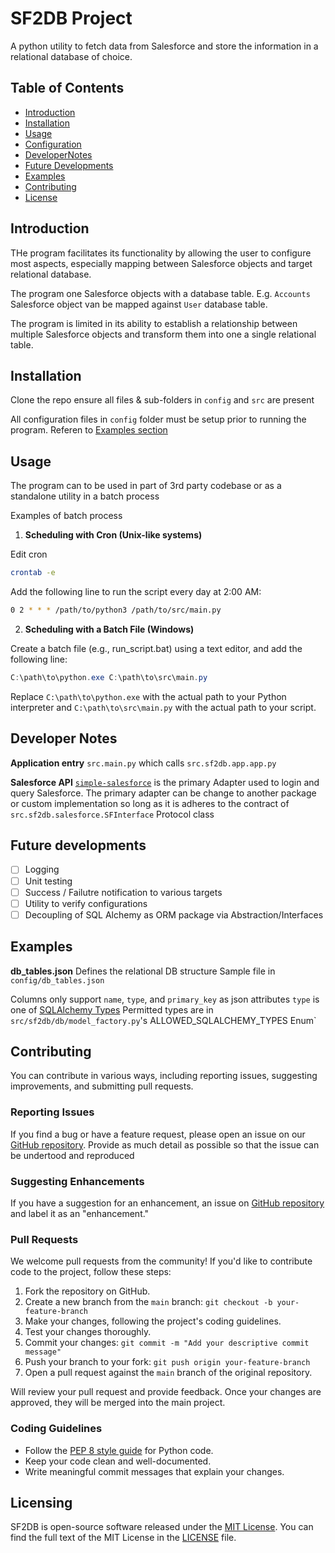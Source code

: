 # SF2DB Project

A python utility to fetch data from Salesforce and store the information in a relational database of choice.

## Table of Contents

- [Introduction](#introduction)
- [Installation](#installation)
- [Usage](#usage)
- [Configuration](#configuration)
- [DeveloperNotes](#dev-notes)
- [Future Developments](#future-dev)
- [Examples](#examples)
- [Contributing](#contributing)
- [License](#license)

## Introduction

THe program facilitates its functionality by allowing the user to configure most aspects, especially mapping between Salesforce objects and target relational database. 

The program one Salesforce objects with a database table. E.g. `Accounts` Salesforce object van be mapped against `User` database table. 

The program is limited in its ability to establish a relationship between multiple Salesforce objects and transform them into one a single relational table.

## Installation

Clone the repo ensure  all files & sub-folders in `config` and `src` are present

All configuration files in `config` folder must be setup prior to running the program. Referen to [Examples section](#examples)

## Usage
The program can to be used in part of 3rd party codebase or as a standalone utility in a batch process

Examples of batch process
1. **Scheduling with Cron (Unix-like systems)**

Edit cron
```sh
crontab -e
```

Add the following line to run the script every day at 2:00 AM: 
```sh
0 2 * * * /path/to/python3 /path/to/src/main.py
```

2. **Scheduling with a Batch File (Windows)**

Create a batch file (e.g., run_script.bat) using a text editor, and add the following line:

```powershell 
C:\path\to\python.exe C:\path\to\src\main.py
```

Replace `C:\path\to\python.exe` with the actual path to your Python interpreter and `C:\path\to\src\main.py` with the actual path to your script.

## Developer Notes
__Application entry__
`src.main.py` which calls `src.sf2db.app.app.py`

__Salesforce API__
[`simple-salesforce`](https://pypi.org/project/simple-salesforce/) is the primary Adapter used to login and query Salesforce.
The primary adapter can be change to another package or custom implementation so long as it is adheres to the contract of `src.sf2db.salesforce.SFInterface` Protocol class

## Future developments
- [ ] Logging 
- [ ] Unit testing
- [ ] Success / Failutre notification to various targets
- [ ] Utility to verify configurations
- [ ] Decoupling of SQL Alchemy as ORM package via Abstraction/Interfaces

## Examples
__db_tables.json__
Defines the relational DB structure 
Sample file in `config/db_tables.json`

Columns only support `name`, `type`, and `primary_key` as json attributes
`type` is one of [SQLAlchemy Types](https://docs.sqlalchemy.org/en/20/core/types.html)
Permitted types are in `src/sf2db/db/model_factory.py`'s ALLOWED_SQLALCHEMY_TYPES Enum`
## Contributing

 You can contribute in various ways, including reporting issues, suggesting improvements, and submitting pull requests.

### Reporting Issues

If you find a bug or have a feature request, please open an issue on our [GitHub repository](https://github.com/neotechmonk/cmcs/issues). Provide as much detail as possible so that the issue can be undertood and reproduced

### Suggesting Enhancements

If you have a suggestion for an enhancement, an issue on  [GitHub repository](https://github.com/neotechmonk/cmcs/issues) and label it as an "enhancement."

### Pull Requests

We welcome pull requests from the community! If you'd like to contribute code to the project, follow these steps:

1. Fork the repository on GitHub.
2. Create a new branch from the `main` branch: `git checkout -b your-feature-branch`
3. Make your changes, following the project's coding guidelines.
4. Test your changes thoroughly.
5. Commit your changes: `git commit -m "Add your descriptive commit message"`
6. Push your branch to your fork: `git push origin your-feature-branch`
7. Open a pull request against the `main` branch of the original repository.

Will review your pull request and provide feedback. Once your changes are approved, they will be merged into the main project.

### Coding Guidelines

- Follow the [PEP 8 style guide](https://www.python.org/dev/peps/pep-0008/) for Python code.
- Keep your code clean and well-documented.
- Write meaningful commit messages that explain your changes.

## Licensing

SF2DB is open-source software released under the [MIT License](https://choosealicense.com/licenses/mit/).
You can find the full text of the MIT License in the [LICENSE](LICENSE.txt) file.

